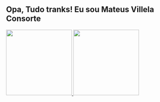 ## Opa, Tudo tranks! Eu sou Mateus Villela Consorte

<div>
  <a href="https://github.com/MVConsorte">
  <img height="180em" src="https://github-readme-stats.vercel.app/api/top-langs/?username=MVConsorte&layout=compact&langs_count=7&theme=gruvbox"/>
  <img height="180em" src="https://github-readme-stats.vercel.app/api?username=MVConsorte&show_icons=true&theme=highcontrast&include_all_commits=truecount_private=true"/>
</div>
  
  
